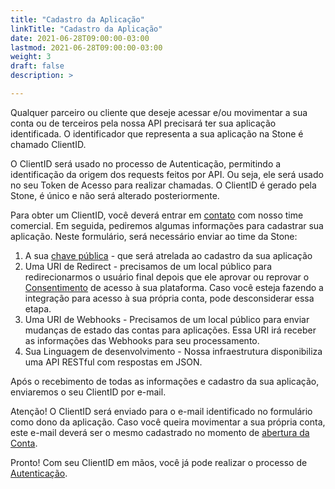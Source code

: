 ```yaml
---
title: "Cadastro da Aplicação"
linkTitle: "Cadastro da Aplicação"
date: 2021-06-28T09:00:00-03:00
lastmod: 2021-06-28T09:00:00-03:00
weight: 3
draft: false
description: >

---
```


Qualquer parceiro ou cliente que deseje acessar e/ou movimentar a sua conta ou de terceiros pela nossa API precisará ter sua aplicação identificada. O identificador que representa a sua aplicação na Stone é chamado ClientID. 

O ClientID será usado no processo de Autenticação, permitindo a identificação da origem dos requests feitos por API. Ou seja, ele será usado no seu Token de Acesso para realizar chamadas. O ClientID é gerado pela Stone, é único e não será alterado posteriormente. 

Para obter um ClientID, você deverá entrar em [contato](https://app.pipefy.com/public/form/Qz4ptt_W/?origem_do_lead=Documenta%C3%A7%C3%A3o) com nosso time comercial. Em seguida, pediremos algumas informações para cadastrar sua aplicação. Neste formulário, será necessário enviar ao time da Stone:

1. A sua [chave pública](/docs/guias/token-de-acesso/gerar-chaves-de-acesso/) - que será atrelada ao cadastro da sua aplicação
2. Uma URI de Redirect - precisamos de um local público para redirecionarmos o usuário final depois que ele aprovar ou reprovar o [Consentimento]() de acesso à sua plataforma. Caso você esteja fazendo a integração para acesso à sua própria conta, pode desconsiderar essa etapa. 
3. Uma URI de Webhooks - Precisamos de um local público para enviar mudanças de estado das contas para aplicações. Essa URI irá receber as informações das Webhooks para seu processamento.
4. Sua Linguagem de desenvolvimento - Nossa infraestrutura disponibiliza uma API RESTful com respostas em JSON.

Após o recebimento de todas as informações e cadastro da sua aplicação, enviaremos o seu ClientID por e-mail. 

Atenção! O ClientID será enviado para o e-mail identificado no formulário como dono da aplicação. Caso você queira movimentar a sua própria conta, este e-mail deverá ser o mesmo cadastrado no momento de [abertura da Conta]().

Pronto! Com seu ClientID em mãos, você já pode realizar o processo de [Autenticação](). 
